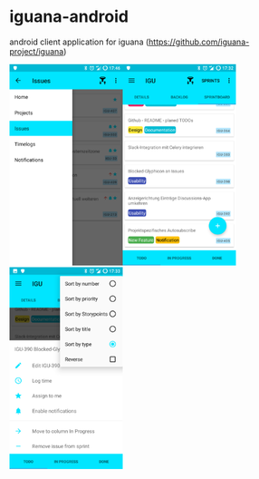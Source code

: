 # iguana-android
android client application for iguana (https://github.com/iguana-project/iguana)

<img src="https://raw.githubusercontent.com/asdfkaba/test/master/demo3.png" width="200"><img src="https://raw.githubusercontent.com/asdfkaba/test/master/demo1.png" width="200"><img src="https://raw.githubusercontent.com/asdfkaba/test/master/demo2.png" width="200">
